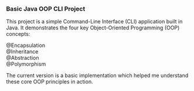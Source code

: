 <h3>Basic Java OOP CLI Project</h3>
<p>This project is a simple Command-Line Interface (CLI) application built in Java. It demonstrates the four key Object-Oriented Programming (OOP) concepts:</p>

@Encapsulation<br>
@Inheritance<br>
@Abstraction<br>
@Polymorphism<br>

<p>The current version is a basic implementation which helped me understand these core OOP principles in action.</p>

